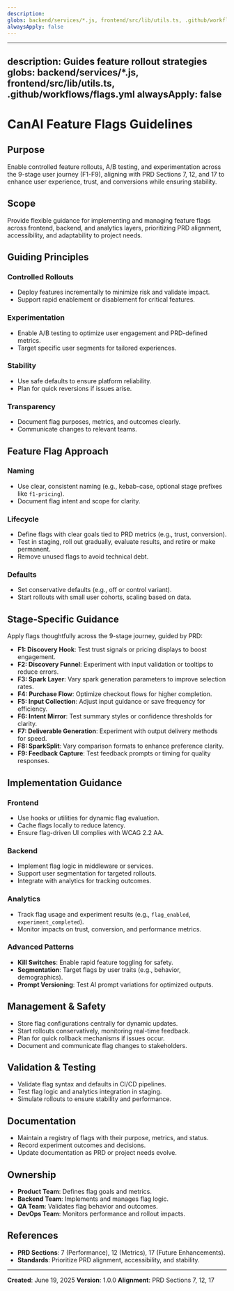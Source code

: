 ```yaml
---
description:
globs: backend/services/*.js, frontend/src/lib/utils.ts, .github/workflows/
alwaysApply: false
---
```

---
description: Guides feature rollout strategies
globs: backend/services/*.js, frontend/src/lib/utils.ts, .github/workflows/flags.yml
alwaysApply: false
---
# CanAI Feature Flags Guidelines

## Purpose
Enable controlled feature rollouts, A/B testing, and experimentation across the 9-stage user journey (F1-F9), aligning with PRD Sections 7, 12, and 17 to enhance user experience, trust, and conversions while ensuring stability.

## Scope
Provide flexible guidance for implementing and managing feature flags across frontend, backend, and analytics layers, prioritizing PRD alignment, accessibility, and adaptability to project needs.

## Guiding Principles

### Controlled Rollouts
- Deploy features incrementally to minimize risk and validate impact.
- Support rapid enablement or disablement for critical features.

### Experimentation
- Enable A/B testing to optimize user engagement and PRD-defined metrics.
- Target specific user segments for tailored experiences.

### Stability
- Use safe defaults to ensure platform reliability.
- Plan for quick reversions if issues arise.

### Transparency
- Document flag purposes, metrics, and outcomes clearly.
- Communicate changes to relevant teams.

## Feature Flag Approach

### Naming
- Use clear, consistent naming (e.g., kebab-case, optional stage prefixes like `f1-pricing`).
- Document flag intent and scope for clarity.

### Lifecycle
- Define flags with clear goals tied to PRD metrics (e.g., trust, conversion).
- Test in staging, roll out gradually, evaluate results, and retire or make permanent.
- Remove unused flags to avoid technical debt.

### Defaults
- Set conservative defaults (e.g., off or control variant).
- Start rollouts with small user cohorts, scaling based on data.

## Stage-Specific Guidance
Apply flags thoughtfully across the 9-stage journey, guided by PRD:
- **F1: Discovery Hook**: Test trust signals or pricing displays to boost engagement.
- **F2: Discovery Funnel**: Experiment with input validation or tooltips to reduce errors.
- **F3: Spark Layer**: Vary spark generation parameters to improve selection rates.
- **F4: Purchase Flow**: Optimize checkout flows for higher completion.
- **F5: Input Collection**: Adjust input guidance or save frequency for efficiency.
- **F6: Intent Mirror**: Test summary styles or confidence thresholds for clarity.
- **F7: Deliverable Generation**: Experiment with output delivery methods for speed.
- **F8: SparkSplit**: Vary comparison formats to enhance preference clarity.
- **F9: Feedback Capture**: Test feedback prompts or timing for quality responses.

## Implementation Guidance

### Frontend
- Use hooks or utilities for dynamic flag evaluation.
- Cache flags locally to reduce latency.
- Ensure flag-driven UI complies with WCAG 2.2 AA.

### Backend
- Implement flag logic in middleware or services.
- Support user segmentation for targeted rollouts.
- Integrate with analytics for tracking outcomes.

### Analytics
- Track flag usage and experiment results (e.g., `flag_enabled`, `experiment_completed`).
- Monitor impacts on trust, conversion, and performance metrics.

### Advanced Patterns
- **Kill Switches**: Enable rapid feature toggling for safety.
- **Segmentation**: Target flags by user traits (e.g., behavior, demographics).
- **Prompt Versioning**: Test AI prompt variations for optimized outputs.

## Management & Safety
- Store flag configurations centrally for dynamic updates.
- Start rollouts conservatively, monitoring real-time feedback.
- Plan for quick rollback mechanisms if issues occur.
- Document and communicate flag changes to stakeholders.

## Validation & Testing
- Validate flag syntax and defaults in CI/CD pipelines.
- Test flag logic and analytics integration in staging.
- Simulate rollouts to ensure stability and performance.

## Documentation
- Maintain a registry of flags with their purpose, metrics, and status.
- Record experiment outcomes and decisions.
- Update documentation as PRD or project needs evolve.

## Ownership
- **Product Team**: Defines flag goals and metrics.
- **Backend Team**: Implements and manages flag logic.
- **QA Team**: Validates flag behavior and outcomes.
- **DevOps Team**: Monitors performance and rollout impacts.

## References
- **PRD Sections**: 7 (Performance), 12 (Metrics), 17 (Future Enhancements).
- **Standards**: Prioritize PRD alignment, accessibility, and stability.

---

**Created**: June 19, 2025
**Version**: 1.0.0
**Alignment**: PRD Sections 7, 12, 17
